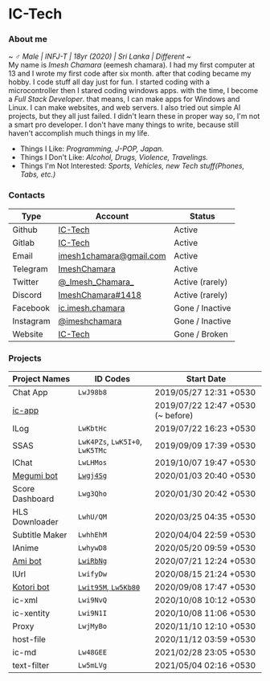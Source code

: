 # IC-Tech
### About me
*~ ♂️ Male | INFJ-T | 18yr (2020) | Sri Lanka | Different ~*<br>
My name is *Imesh Chamara* (eemesh chamara). I had my first computer at 13 and I wrote my first code after six month. after that coding became my hobby. I code stuff all day just for fun. I started coding with a microcontroller then I stared coding windows apps. with the time, I become a *Full Stack Developer*. that means, I can make apps for Windows and Linux. I can make websites, and web servers. I also tried out simple AI projects, but they all just failed. I didn't learn these in proper way so, I'm not a smart pro developer. I don't have many things to write, because still haven't accomplish much things in my life.

+ Things I Like: *Programming, J-POP, Japan.*
+ Things I Don't Like: *Alcohol, Drugs, Violence, Travelings.*
+ Things I'm Not Interested: *Sports, Vehicles, new Tech stuff(Phones, Tabs, etc.)*

### Contacts
| Type | Account | Status |
| ---- | ------- | ------ |
| Github | [IC-Tech](https://github.com/IC-Tech) | Active
| Gitlab | [IC-Tech](https://gitlab.com/IC-Tech) | Active
| Email | <imesh1chamara@gmail.com> | Active
| Telegram | [ImeshChamara](https://t.me/ImeshChamara) | Active
| Twitter | [@\_Imesh\_Chamara\_](https://twitter.com/_Imesh_Chamara_) | Active (rarely)
| Discord | [ImeshChamara#1418](https://discord.com/users/473941394474401813) | Active (rarely)
| Facebook | [ic.imesh.chamara](https://www.facebook.com/ic.imesh.chamara) | Gone / Inactive
| Instagram | [@imeshchamara](https://www.instagram.com/imeshchamara/) | Gone / Inactive
| Website | [IC-Tech](https://ic-tech.now.sh) | Gone / Broken


### Projects
Project Names | ID Codes | Start Date
-- | -- | --
Chat App | `LwJ98b8` | 2019/05/27 12:31 +0530
[ic-app](projects/ic-app.html) || 2019/07/22 12:47 +0530 (~ before)
ILog | `LwKbtHc` | 2019/07/22 16:23 +0530
SSAS | `LwK4PZs`, `LwK5I+0`, `LwK5TMc` | 2019/09/09 17:39 +0530
IChat | `LwLHMos` | 2019/10/07 19:47 +0530
[Megumi bot](projects/megumi.html) | [`Lwgj4Sg`](projects/megumi.html) | 2020/01/03 20:40 +0530
Score Dashboard | `Lwg3Qho` | 2020/01/30 20:42 +0530
HLS Downloader | `LwhU/QM` | 2020/03/25 04:35 +0530
Subtitle Maker | `LwhhEhM` | 2020/04/04 22:59 +0530
IAnime | `LwhywD8` | 2020/05/20 09:59 +0530
[Ami bot](projects/ami.html) | [`LwiRbNg`](projects/ami.html) | 2020/07/21 12:24 +0530
IUrl | `LwifyDw` | 2020/08/15 21:24 +0530
[Kotori bot](projects/kotori.html) | [`Lwit95M`, `Lw5Kb80`](projects/kotori.html) | 2020/09/08 17:47 +0530
ic-xml | `Lwi9NvQ` | 2020/10/08 10:12 +0530
ic-xentity | `Lwi9N1I` | 2020/10/08 11:06 +0530
Proxy | `LwjMyBo` | 2020/11/10 12:10 +0530
host-file || 2020/11/12 03:59 +0530
ic-md | `Lw48GEE` | 2021/02/28 23:05 +0530
text-filter | `Lw5mLVg` | 2021/05/04 02:16 +0530
